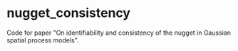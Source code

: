 # nugget_consistency
Code for paper "On identifiability and consistency of the nugget in Gaussian spatial process models".
